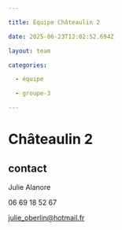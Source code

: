 ```yaml
---

title: Équipe Châteaulin 2

date: 2025-06-23T12:02:52.694Z

layout: team

categories:

  - équipe

  - groupe-3

---
```


# Châteaulin 2



## contact 

Julie Alanore

06 69 18 52 67

julie_oberlin@hotmail.fr

